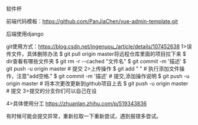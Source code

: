 软件杯

前端代码模板：https://github.com/PanJiaChen/vue-admin-template.git

后端使用django


git使用方式：https://blog.csdn.net/ingenuou_/article/details/107452638
1>误传文件，具体删除办法
  $ git pull origin master将远程仓库里面的项目拉下来
  $ dir查看有哪些文件夹
  $ git rm -r --cached "文件名"
  $ git commit -m '描述'
  $ git push -u origin master   # 提交
2>上传操作
  $ git add " "                 # 执行添加文件操作，注意"add空格."
  $ git commit -m '描述'        # 提交,添加操作说明
  $ git push -u origin master   # 将本次更改更新到github项目上去
  $ git push -u origin master   # 提交
3>提交的分支你们可以自己在设

4>具体使用分工
https://zhuanlan.zhihu.com/p/519343836
  
有时候可能会提交异常，重新拉取一下重新尝试，遇到报错多尝试。
